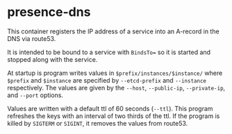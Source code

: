 
presence-dns
============

This container registers the IP address of a service into an A-record in the DNS
via route53. 

It is intended to be bound to a service with ``BindsTo=`` so it is started and 
stopped along with the service.

At startup is program writes values in ``$prefix/instances/$instance/`` where
``$prefix`` and ``$instance`` are specified by ``--etcd-prefix`` and 
``--instance`` respectively. The values are given by the ``--host``, 
``--public-ip``, ``--private-ip``, and ``--port`` options. 

Values are written with a default ttl of 60 seconds (``--ttl``). This program 
refreshes the keys with an interval of two thirds of the ttl. If the program is 
killed by ``SIGTERM`` or ``SIGINT``, it removes the values from route53.

